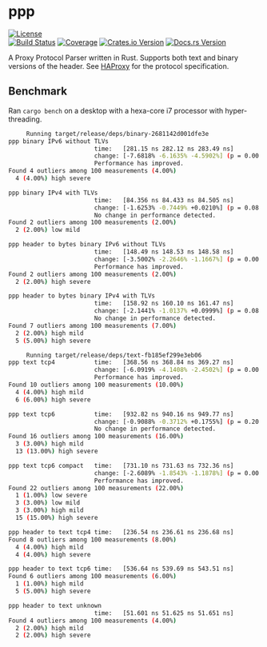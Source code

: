 # ppp
[![License](https://img.shields.io/badge/License-Apache%202.0-yellowgreen.svg)](https://opensource.org/licenses/Apache-2.0)  
[![Build Status](https://travis-ci.org/misalcedo/ppp.svg?branch=master)](https://travis-ci.org/misalcedo/ppp)
[![Coverage](https://codecov.io/gh/misalcedo/ppp/branch/master/graph/badge.svg)](https://codecov.io/gh/misalcedo/ppp)
[![Crates.io Version](https://img.shields.io/crates/v/ppp.svg)](https://crates.io/crates/ppp)
[![Docs.rs Version](https://docs.rs/ppp/badge.svg)](https://docs.rs/ppp)

A Proxy Protocol Parser written in Rust. Supports both text and binary versions of the header.
See [HAProxy](https://www.haproxy.org/download/1.8/doc/proxy-protocol.txt) for the protocol specification.

## Benchmark
Ran `cargo bench` on a desktop with a hexa-core i7 processor with hyper-threading.

```bash
     Running target/release/deps/binary-2681142d001dfe3e
ppp binary IPv6 without TLVs                                                                            
                        time:   [281.15 ns 282.12 ns 283.49 ns]
                        change: [-7.6818% -6.1635% -4.5902%] (p = 0.00 < 0.05)
                        Performance has improved.
Found 4 outliers among 100 measurements (4.00%)
  4 (4.00%) high severe

ppp binary IPv4 with TLVs                                                                            
                        time:   [84.356 ns 84.433 ns 84.505 ns]
                        change: [-1.6253% -0.7449% +0.0210%] (p = 0.08 > 0.05)
                        No change in performance detected.
Found 2 outliers among 100 measurements (2.00%)
  2 (2.00%) low mild

ppp header to bytes binary IPv6 without TLVs                                                                            
                        time:   [148.49 ns 148.53 ns 148.58 ns]
                        change: [-3.5002% -2.2646% -1.1667%] (p = 0.00 < 0.05)
                        Performance has improved.
Found 2 outliers among 100 measurements (2.00%)
  2 (2.00%) high severe

ppp header to bytes binary IPv4 with TLVs                                                                            
                        time:   [158.92 ns 160.10 ns 161.47 ns]
                        change: [-2.1441% -1.0137% +0.0999%] (p = 0.08 > 0.05)
                        No change in performance detected.
Found 7 outliers among 100 measurements (7.00%)
  2 (2.00%) high mild
  5 (5.00%) high severe

     Running target/release/deps/text-fb185ef299e3eb06
ppp text tcp4           time:   [368.56 ns 368.84 ns 369.27 ns]                          
                        change: [-6.0919% -4.1408% -2.4502%] (p = 0.00 < 0.05)
                        Performance has improved.
Found 10 outliers among 100 measurements (10.00%)
  4 (4.00%) high mild
  6 (6.00%) high severe

ppp text tcp6           time:   [932.82 ns 940.16 ns 949.77 ns]                           
                        change: [-0.9088% -0.3712% +0.1755%] (p = 0.20 > 0.05)
                        No change in performance detected.
Found 16 outliers among 100 measurements (16.00%)
  3 (3.00%) high mild
  13 (13.00%) high severe

ppp text tcp6 compact   time:   [731.10 ns 731.63 ns 732.36 ns]                                   
                        change: [-2.6089% -1.8543% -1.1878%] (p = 0.00 < 0.05)
                        Performance has improved.
Found 22 outliers among 100 measurements (22.00%)
  1 (1.00%) low severe
  3 (3.00%) low mild
  3 (3.00%) high mild
  15 (15.00%) high severe

ppp header to text tcp4 time:   [236.54 ns 236.61 ns 236.68 ns]                                    
Found 8 outliers among 100 measurements (8.00%)
  4 (4.00%) high mild
  4 (4.00%) high severe

ppp header to text tcp6 time:   [536.64 ns 539.69 ns 543.51 ns]                                     
Found 6 outliers among 100 measurements (6.00%)
  1 (1.00%) high mild
  5 (5.00%) high severe

ppp header to text unknown                                                                            
                        time:   [51.601 ns 51.625 ns 51.651 ns]
Found 4 outliers among 100 measurements (4.00%)
  2 (2.00%) high mild
  2 (2.00%) high severe

```
